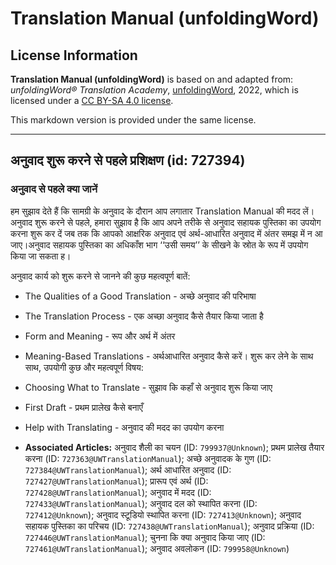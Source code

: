 # Translation Manual (unfoldingWord)

## License Information

**Translation Manual (unfoldingWord)** is based on and adapted from: _unfoldingWord® Translation Academy_, [unfoldingWord](https://unfoldingword.org/utw), 2022, which is licensed under a [CC BY-SA 4.0 license](https://creativecommons.org/licenses/by-sa/4.0/legalcode.en).

This markdown version is provided under the same license.



--------------------------------

## अनुवाद शुरू करने से पहले प्रशिक्षण (id: 727394)

### अनुवाद से पहले क्या जानें

हम सुझाव देते हैं कि सामग्री के अनुवाद के दौरान आप लगातार Translation Manual की मदद लें। अनुवाद शुरू करने से पहले, हमारा सुझाव है कि आप अपने तरीके से अनुवाद सहायक पुस्तिका का उपयोग करना शुरू कर दें जब तक कि आपको आक्षरिक अनुवाद एवं अर्थ\-आधारित अनुवाद में अंतर समझ में न आ जाए।अनुवाद सहायक पुस्तिका का अधिकाँश भाग ‘‘उसी समय’’ के सीखने के स्रोत के रूप में उपयोग किया जा सकता ह।

अनुवाद कार्य को शुरू करने से जानने की कुछ महत्वपूर्ण बातें:

* The Qualities of a Good Translation \- अच्छे अनुवाद की परिभाषा
* The Translation Process \- एक अच्छा अनुवाद कैसे तैयार किया जाता है
* Form and Meaning \- रूप और अर्थ में अंतर
* Meaning\-Based Translations \- अर्थआधारित अनुवाद कैसे करें। शुरू कर लेने के साथ साथ, उपयोगी कुछ और महत्वपूर्ण विषय:
* Choosing What to Translate \- सुझाव कि कहाँ से अनुवाद शुरू किया जाए
* First Draft \- प्रथम प्रालेख कैसे बनाएँ
* Help with Translating \- अनुवाद की मदद का उपयोग करना

* **Associated Articles:** अनुवाद शैली का चयन  (ID: `799937@Unknown`); प्रथम प्रालेख तैयार करना (ID: `727363@UWTranslationManual`); अच्छे अनुवादक के गुण (ID: `727384@UWTranslationManual`); अर्थ आधारित अनुवाद (ID: `727427@UWTranslationManual`); प्रारूप एवं अर्थ (ID: `727428@UWTranslationManual`); अनुवाद में मदद (ID: `727433@UWTranslationManual`); अनुवाद दल को स्थापित करना (ID: `727412@Unknown`); अनुवाद स्टूडियो स्थापित करना (ID: `727413@Unknown`); अनुवाद सहायक पुस्तिका का परिचय (ID: `727438@UWTranslationManual`); अनुवाद प्रक्रिया (ID: `727446@UWTranslationManual`); चुनना कि क्या अनुवाद किया जाए (ID: `727461@UWTranslationManual`); अनुवाद अवलोकन (ID: `799958@Unknown`)

